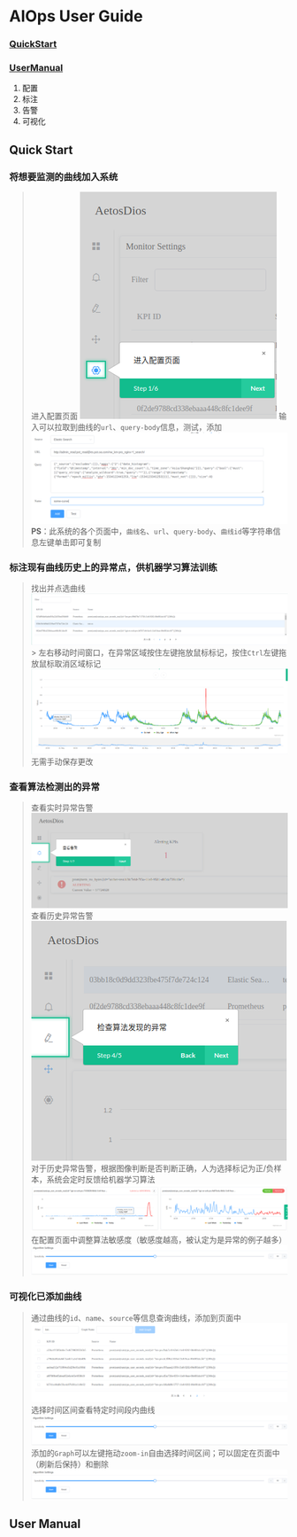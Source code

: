# AIOps User  Guide

### [QuickStart](#quick-start)

### [UserManual](#user-manual)
1. 配置
2. 标注
3. 告警
4. 可视化

## Quick Start

### 将想要监测的曲线加入系统
> 进入配置页面
![进入Setting页面](https://github.com/DerrickShine/AIOps-User-Manual/blob/master/pic/entering_setting.png)
> 输入可以拉取到曲线的`url`、`query-body`信息，测试，添加
![添加曲线](https://github.com/DerrickShine/AIOps-User-Manual/blob/master/pic/add_curve.png)
> **PS**：此系统的各个页面中，`曲线名`、`url`、`query-body`、`曲线id`等字符串信息左键单击即可复制

### 标注现有曲线历史上的异常点，供机器学习算法训练
> 找出并点选曲线
![搜索待标注曲线](https://github.com/DerrickShine/AIOps-User-Manual/blob/master/pic/search_curve_to_label.png)> 左右移动时间窗口，在异常区域按住左键拖放鼠标标记，按住`Ctrl`左键拖放鼠标取消区域标记
![标注](https://github.com/DerrickShine/AIOps-User-Manual/blob/master/pic/labelling.png)
> 无需手动保存更改

### 查看算法检测出的异常
> 查看实时异常告警
![进入告警页面](https://github.com/DerrickShine/AIOps-User-Manual/blob/master/pic/entering_alert.png)
> 查看历史异常告警
![进入告警标注页面](https://github.com/DerrickShine/AIOps-User-Manual/blob/master/pic/entering_label.png)
> 对于历史异常告警，根据图像判断是否判断正确，人为选择标记为正/负样本，系统会定时反馈给机器学习算法
![标注反馈](https://github.com/DerrickShine/AIOps-User-Manual/blob/master/pic/labelling_detected.png)
> 在配置页面中调整算法敏感度（敏感度越高，被认定为是异常的例子越多）
![调整算法敏感度](https://github.com/DerrickShine/AIOps-User-Manual/blob/master/pic/tune_sensitivity.png)

### 可视化已添加曲线
> 通过曲线的`id`、`name`、`source`等信息查询曲线，添加到页面中
![添加曲线](https://github.com/DerrickShine/AIOps-User-Manual/blob/master/pic/add_graph.png)
> 选择时间区间查看特定时间段内曲线
![调整算法敏感度](https://github.com/DerrickShine/AIOps-User-Manual/blob/master/pic/tune_sensitivity.png)
> 添加的`Graph`可以左键拖动`zoom-in`自由选择时间区间；可以固定在页面中（刷新后保持）和删除
![调整算法敏感度](https://github.com/DerrickShine/AIOps-User-Manual/blob/master/pic/tune_sensitivity.png)

## User Manual

<!--stackedit_data:
eyJoaXN0b3J5IjpbMTkxOTM3MTM5LDE1NzQ4MDEyNDYsMTEwOT
A3MzUxNCwtNjYyNTYxMzcyLDI2MTA4NzA4NywtOTAzOTI1MjIy
LC0xNDg5Nzc0MzEsLTEzNzM1NzkzOTUsLTE2MzMzNjU2NzcsOT
Q1NDU4NzUyLC0xNzgwMjE2ODE0LDIwODQ4MTg4OTcsLTE2MTUz
ODgwNTRdfQ==
-->
